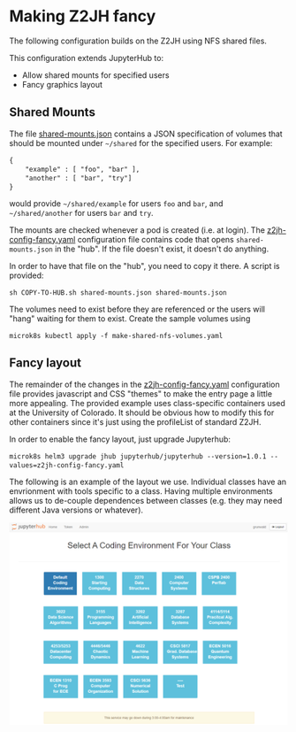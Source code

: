 # Making Z2JH fancy

The following configuration builds on the Z2JH using NFS shared files.

This configuration extends JupyterHub to:
* Allow shared mounts for specified users
* Fancy graphics layout

## Shared Mounts

The file [shared-mounts.json](shared-mounts.json) contains a JSON specification of volumes that should be mounted under `~/shared` for the specified users. For example:
```
{
    "example" : [ "foo", "bar" ],
    "another" : [ "bar", "try"]
}
```
would provide `~/shared/example` for users `foo` and `bar`, and `~/shared/another` for users `bar` and `try`.

The mounts are checked whenever a pod is created (i.e. at login). The [z2jh-config-fancy.yaml](z2jh-config-fancy.yaml) configuration file contains code that opens `shared-mounts.json` in the "hub". If the file doesn't exist, it doesn't do anything.

In order to have that file on the "hub", you need to copy it there. A script is provided:
```
sh COPY-TO-HUB.sh shared-mounts.json shared-mounts.json
```
The volumes need to exist before they are referenced or the users will "hang" waiting for them to exist. Create the sample volumes using
```
microk8s kubectl apply -f make-shared-nfs-volumes.yaml
```

## Fancy layout

The remainder of the changes in the [z2jh-config-fancy.yaml](z2jh-config-fancy.yaml) configuration file provides javascript and CSS "themes" to make the entry page a little more appealing. The provided example uses class-specific containers used at the University of Colorado. It should be obvious how to modify this for other containers since it's just using the profileList of standard Z2JH.

In order to enable the fancy layout, just upgrade Jupyterhub:
```
microk8s helm3 upgrade jhub jupyterhub/jupyterhub --version=1.0.1 --values=z2jh-config-fancy.yaml
```

The following is an example of the layout we use. Individual classes have an envrionment with tools specific to a class. Having multiple environments allows us to de-couple dependences between classes (e.g. they may need different Java versions or whatever).

![sample screen shot](example-fancy-pants.PNG)
